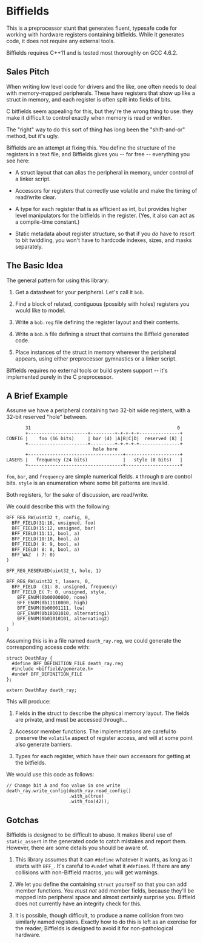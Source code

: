 Biffields
=========

This is a preprocessor stunt that generates fluent, typesafe code for working
with hardware registers containing bitfields.  While it generates code, it does
not require any external tools.

Biffields requires C++11 and is tested most thoroughly on GCC 4.6.2.


Sales Pitch
-----------

When writing low level code for drivers and the like, one often needs to deal
with memory-mapped peripherals.  These have registers that show up like a struct
in memory, and each register is often split into fields of bits.

C bitfields seem appealing for this, but they're the wrong thing to use: they
make it difficult to control exactly when memory is read or written.

The "right" way to do this sort of thing has long been the "shift-and-or"
method, but it's ugly.

Biffields are an attempt at fixing this.  You define the structure of the
registers in a text file, and Biffields gives you -- for free -- everything you
see here:

 - A struct layout that can alias the peripheral in memory, under control of a
   linker script.

 - Accessors for registers that correctly use volatile and make the timing of
   read/write clear.

 - A type for each register that is as efficient as int, but provides higher
   level manipulators for the bitfields in the register.  (Yes, it also can
   act as a compile-time constant.)

 - Static metadata about register structure, so that if you *do* have to resort
   to bit twiddling, you won't have to hardcode indexes, sizes, and masks
   separately.


The Basic Idea
--------------

The general pattern for using this library:

 1. Get a datasheet for your peripheral.  Let's call it `bob`.

 2. Find a block of related, contiguous (possibly with holes) registers you
    would like to model.

 3. Write a `bob.reg` file defining the register layout and their contents.

 4. Write a `bob.h` file defining a struct that contains the Biffield generated
    code.

 5. Place instances of the struct in memory wherever the peripheral appears,
    using either preprocessor gymnastics or a linker script.

Biffields requires no external tools or build system support -- it's implemented
purely in the C preprocessor.


A Brief Example
---------------

Assume we have a peripheral containing two 32-bit wide registers, with a 32-bit
reserved "hole" between.

           31                                                      0
           +----------------------+---------+-+-+-+-+---------------+
    CONFIG |    foo (16 bits)     | bar (4) |A|B|C|D|  reserved (8) |
           +----------------------+---------+-+-+-+-+---------------+
                                    hole here
           +-----------------------------------+--------------------+
    LASERS |   frequency (24 bits)             |   style (8 bits)   |
           +-----------------------------------+--------------------+

`foo`, `bar`, and `frequency` are simple numerical fields.  `A` through `D` are
control bits.  `style` is an enumeration where some bit patterns are invalid.

Both registers, for the sake of discussion, are read/write.

We could describe this with the following:

    BFF_REG_RW(uint32_t, config, 0,
      BFF_FIELD(31:16, unsigned, foo)
      BFF_FIELD(15:12, unsigned, bar)
      BFF_FIELD(11:11, bool, a)
      BFF_FIELD(10:10, bool, a)
      BFF_FIELD( 9: 9, bool, a)
      BFF_FIELD( 8: 8, bool, a)
      BFF_WAZ  ( 7: 0)
    )

    BFF_REG_RESERVED(uint32_t, hole, 1)

    BFF_REG_RW(uint32_t, lasers, 0,
      BFF_FIELD  (31: 8, unsigned, frequency)
      BFF_FIELD_E( 7: 0, unsigned, style,
        BFF_ENUM(0b00000000, none)
        BFF_ENUM(0b11110000, high)
        BFF_ENUM(0b00001111, low)
        BFF_ENUM(0b10101010, alternating1)
        BFF_ENUM(0b01010101, alternating2)
      )
    )

Assuming this is in a file named `death_ray.reg`, we could generate the
corresponding access code with:

    struct DeathRay {
      #define BFF_DEFINITION_FILE death_ray.reg
      #include <biffield/generate.h>
      #undef BFF_DEFINITION_FILE
    };

    extern DeathRay death_ray;

This will produce:

 1. Fields in the struct to describe the physical memory layout.  The fields are
    private, and must be accessed through...

 2. Accessor member functions.  The implementations are careful to preserve the
    `volatile` aspect of register access, and will at some point also generate
    barriers.

 3. Types for each register, which have their own accessors for getting at the
    bitfields.

We would use this code as follows:

    // Change bit A and foo value in one write
    death_ray.write_config(death_ray.read_config()
                           .with_a(true)
                           .with_foo(42));


Gotchas
-------

Biffields is designed to be difficult to abuse.  It makes liberal use of
`static_assert` in the generated code to catch mistakes and report them.
However, there are some details you should be aware of.

 1. This library assumes that it can `#define` whatever it wants, as long as it
    starts with `BFF_`.  It's careful to `#undef` what it `#define`s.  If there
    are any collisions with non-Biffield macros, you will get warnings.

 2. We let you define the containing `struct` yourself so that you can add
    member functions.  You *must not* add member fields, because they'll be
    mapped into peripheral space and almost certainly surprise you.  Biffield
    does not currently have an integrity check for this.

 3. It is possible, though difficult, to produce a name collision from two
    similarly named registers.  Exactly how to do this is left as an exercise
    for the reader; Biffields is designed to avoid it for non-pathological
    hardware.
